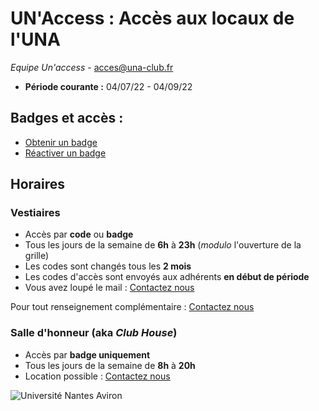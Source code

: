 # UN'Access : Accès aux locaux de l'UNA
*Equipe Un'access* -  [acces@una-club.fr](mailto:acces@una-club.fr?subject=[UNAccess]%20Contact)  
- **Période courante :** 04/07/22 - 04/09/22  

## Badges et accès :
 - [Obtenir un badge](https://www.univ-nantes-aviron.fr/collect/description/113648-h-badge-d-acces?header=%2Fpage%2F662072-badge-d-acces)
 - [Réactiver un badge](mailto:acces@una-club.fr?subject=[UNAccess]%20Activation)

## Horaires
### Vestiaires   
- Accès par **code** ou **badge**
- Tous les jours de la semaine de **6h** à **23h** (*modulo* l'ouverture de la grille)
- Les codes sont changés tous les **2 mois**
- Les codes d'accès sont envoyés aux adhérents **en début de période**
- Vous avez loupé le mail : [Contactez nous](mailto:acces@una-club.fr?subject=[UNAccess]%20Code)

Pour tout renseignement complémentaire : [Contactez nous](mailto:acces@una-club.fr?subject=[UNAccess]%20Question)
### Salle d'honneur (aka *Club House*)
- Accès par **badge uniquement**
- Tous les jours de la semaine de **8h** à **20h**    
- Location possible  : [Contactez nous](mailto:tresorier@una-club.fr?cc=acces@una-club.fr) 


![Université Nantes Aviron](https://i.imgur.com/cmt0gDr.png)
